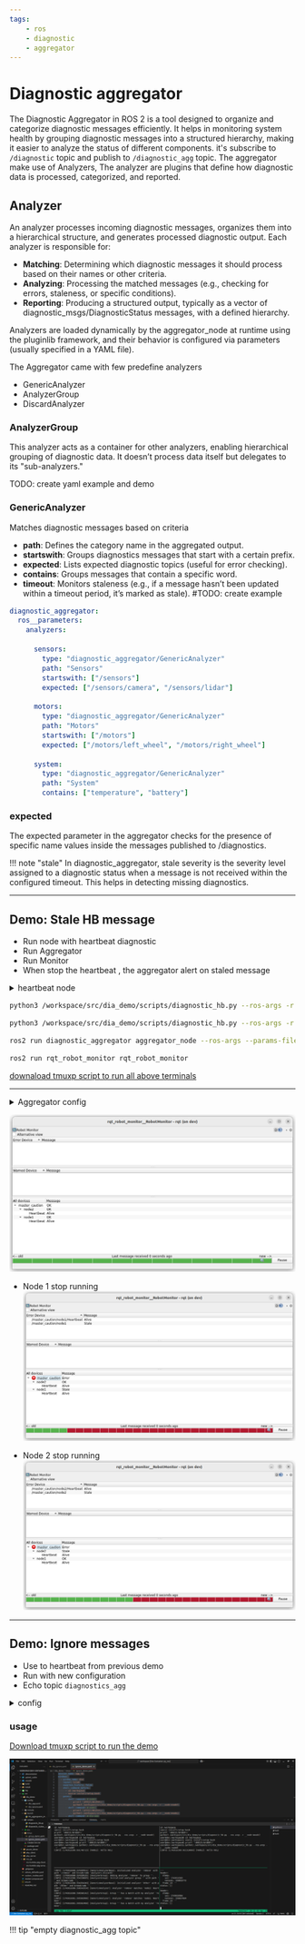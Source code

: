 ```yaml
---
tags:
    - ros
    - diagnostic
    - aggregator
---
```


# Diagnostic aggregator

The Diagnostic Aggregator in ROS 2 is a tool designed to organize and categorize diagnostic messages efficiently. 
It helps in monitoring system health by grouping diagnostic messages into a structured hierarchy, 
making it easier to analyze the status of different components. it's subscribe to `/diagnostic` topic and publish to `/diagnostic_agg` topic.
The aggregator make use of Analyzers, The analyzer are plugins that define how diagnostic data is processed, categorized, and reported.

## Analyzer
An analyzer processes incoming diagnostic messages, organizes them into a hierarchical structure, and generates processed diagnostic output. Each analyzer is responsible for:

- **Matching**: Determining which diagnostic messages it should process based on their names or other criteria.
- **Analyzing**: Processing the matched messages (e.g., checking for errors, staleness, or specific conditions).
- **Reporting**: Producing a structured output, typically as a vector of diagnostic_msgs/DiagnosticStatus messages, with a defined hierarchy.

Analyzers are loaded dynamically by the aggregator_node at runtime using the pluginlib framework, and their behavior is configured via parameters (usually specified in a YAML file).

The Aggregator came with few predefine analyzers

- GenericAnalyzer
- AnalyzerGroup
- DiscardAnalyzer

### AnalyzerGroup
This analyzer acts as a container for other analyzers, enabling hierarchical grouping of diagnostic data. It doesn’t process data itself but delegates to its "sub-analyzers."

TODO: create yaml example and demo


### GenericAnalyzer
Matches diagnostic messages based on criteria

- **path**: Defines the category name in the aggregated output.
- **startswith**: Groups diagnostics messages that start with a certain prefix.
- **expected**: Lists expected diagnostic topics (useful for error checking).
- **contains**: Groups messages that contain a specific word.
- **timeout**: Monitors staleness (e.g., if a message hasn’t been updated within a timeout period, it’s marked as stale). #TODO: create example


```yaml
diagnostic_aggregator:
  ros__parameters:
    analyzers:
     
      sensors:
        type: "diagnostic_aggregator/GenericAnalyzer"
        path: "Sensors"
        startswith: ["/sensors"]
        expected: ["/sensors/camera", "/sensors/lidar"]
      
      motors:
        type: "diagnostic_aggregator/GenericAnalyzer"
        path: "Motors"
        startswith: ["/motors"]
        expected: ["/motors/left_wheel", "/motors/right_wheel"]
      
      system:
        type: "diagnostic_aggregator/GenericAnalyzer"
        path: "System"
        contains: ["temperature", "battery"]
```



### expected

The expected parameter in the aggregator checks for the presence of specific name values inside the messages published to /diagnostics.

!!! note "stale"
    In diagnostic_aggregator, stale severity is the severity level assigned to a diagnostic status when a message is not received within the configured timeout. This helps in detecting missing diagnostics.
     
--- 

## Demo: Stale HB message

- Run node with heartbeat diagnostic
- Run Aggregator
- Run Monitor
- When stop the heartbeat , the aggregator alert on staled message


<details>
  <summary>heartbeat node</summary>

```python
--8<-- "docs/ROS/ros_eco/packages/diagnostics/diagnostic_tasks/code/diagnostic_heartbeat_demo.py"
```
</details>

```bash title="terminal1: heartbeat node1"
python3 /workspace/src/dia_demo/scripts/diagnostic_hb.py --ros-args -r __node:=node1
```

```bash title="terminal2: heartbeat node2"
python3 /workspace/src/dia_demo/scripts/diagnostic_hb.py --ros-args -r __node:=node2
```

```bash title="terminal3: diagnostics aggregator"
ros2 run diagnostic_aggregator aggregator_node --ros-args --params-file /workspace/src/dia_demo/config/dia_agg.yaml
```

```bash title="terminal4: monitor"
ros2 run rqt_robot_monitor rqt_robot_monitor
```

[downaload tmuxp script to run all above terminals](code/demo1_tmux_launch.yaml)

---

<details>
  <summary>Aggregator config</summary>

```yaml title="config/dia_agg.yaml"
analyzers:
  ros__parameters:
    analyzers:
      master_caution:
        type: 'diagnostic_aggregator/AnalyzerGroup'
        path: master_caution
        analyzers:
          node_hb:
            type: diagnostic_aggregator/GenericAnalyzer
            path: node1
            find_and_remove_prefix: ["node1: "]
            expected: [ 'node1: Heartbeat']
            timeout: 2.0
          node2:
            type: diagnostic_aggregator/GenericAnalyzer
            path: node2
            find_and_remove_prefix: ["node2: "]
            expected: [ 'node2: Heartbeat']
            timeout: 2.0
```
</details>


![alt text](images/all_nodes_run_ok.png)

- Node 1 stop running
![alt text](images/node_1_run_stop.png)

- Node 2 stop running
![alt text](images/node_2_run_stop.png)


---

## Demo: Ignore messages

- Use to heartbeat from previous demo
- Run with new configuration
- Echo topic `diagnostics_agg`

<details>
  <summary>config</summary>

```yaml
analyzers:
  ros__parameters:
    analyzers:
      discard1:
        type: diagnostic_aggregator/DiscardAnalyzer
        path: "remove"
        startswith:
          - "node1"
          - "node2"

```
</details>


### usage

[Download tmuxp script to run the demo](code/demo_tmux_discard.yaml)



![alt text](images/demo2_screen.png)


!!! tip "empty diagnostic_agg topic"
     





